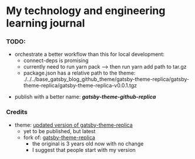 # My technology and engineering learning journal


### TODO:

- orchestrate a better workflow than this for local development:
  - connect-deps is promising
  - currently need to run yarn pack --> then run yarn add path to tar.gz
  - package.json has a relative path to the theme:
    ./../../base_gatsby_blog_github_theme/gatsby-theme-replica/gatsby-theme-replica/gatsby-theme-replica-v0.0.1.tgz
  

+ publish with a better name: **_gatsby-theme-github-replica_**

  
### Credits

- theme: [updated version of gatsby-theme-replica](https://github.com/sanyamsmulay/gatsby-theme-replica)
  - yet to be published, but latest
  - fork of: [gatsby-theme-replica](https://github.com/sabrinaluo/gatsby-theme-replica)
    - the original is 3 years old now with no change
    - I suggest that people start with my version
